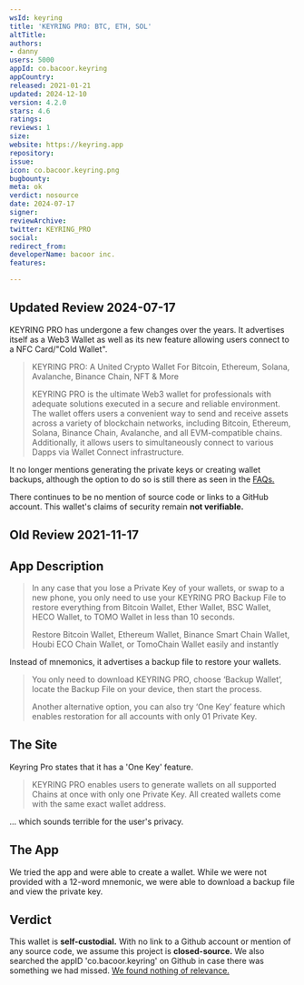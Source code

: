 ```yaml
---
wsId: keyring
title: 'KEYRING PRO: BTC, ETH, SOL'
altTitle: 
authors:
- danny
users: 5000
appId: co.bacoor.keyring
appCountry: 
released: 2021-01-21
updated: 2024-12-10
version: 4.2.0
stars: 4.6
ratings: 
reviews: 1
size: 
website: https://keyring.app
repository: 
issue: 
icon: co.bacoor.keyring.png
bugbounty: 
meta: ok
verdict: nosource
date: 2024-07-17
signer: 
reviewArchive: 
twitter: KEYRING_PRO
social: 
redirect_from: 
developerName: bacoor inc.
features: 

---
```


## Updated Review 2024-07-17

KEYRING PRO has undergone a few changes over the years. It advertises itself as a Web3 Wallet as well as its new feature allowing users connect to a NFC Card/"Cold Wallet".

> KEYRING PRO: A United Crypto Wallet For Bitcoin, Ethereum, Solana, Avalanche, Binance Chain, NFT & More
>
> KEYRING PRO is the ultimate Web3 wallet for professionals with adequate solutions executed in a secure and reliable environment.
> The wallet offers users a convenient way to send and receive assets across a variety of blockchain networks, including Bitcoin, Ethereum, Solana, Binance Chain, Avalanche, and all EVM-compatible chains.
> Additionally, it allows users to simultaneously connect to various Dapps via Wallet Connect infrastructure.

It no longer mentions generating the private keys or creating wallet backups, although the option to do so is still there as seen in the [FAQs.](https://keyring.app/)

There continues to be no mention of source code or links to a GitHub account. This wallet's claims of security remain **not verifiable.**


## Old Review 2021-11-17

## App Description

> In any case that you lose a Private Key of your wallets, or swap to a new phone, you only need to use your KEYRING PRO Backup File to restore everything from Bitcoin Wallet, Ether Wallet, BSC Wallet, HECO Wallet, to TOMO Wallet in less than 10 seconds.
>
> Restore Bitcoin Wallet, Ethereum Wallet, Binance Smart Chain Wallet, Houbi ECO Chain Wallet, or TomoChain Wallet easily and instantly

Instead of mnemonics, it advertises a backup file to restore your wallets.

> You only need to download KEYRING PRO, choose ‘Backup Wallet’, locate the Backup File on your device, then start the process.
>
> Another alternative option, you can also try ‘One Key’ feature which enables restoration for all accounts with only 01 Private Key.


## The Site

Keyring Pro states that it has a 'One Key' feature.

> KEYRING PRO enables users to generate wallets on all supported Chains at once with only one Private Key. All created wallets come with the same exact wallet address.

... which sounds terrible for the user's privacy.

## The App

We tried the app and were able to create a wallet. While we were not provided with a 12-word mnemonic, we were able to download a backup file and view the private key.

## Verdict

This wallet is **self-custodial.** With no link to a Github account or mention of any source code, we assume this project is **closed-source.** We also searched the appID 'co.bacoor.keyring' on Github in case there was something we had missed. [We found nothing of relevance.](https://github.com/search?q=co.bacoor.keyring&type=code)